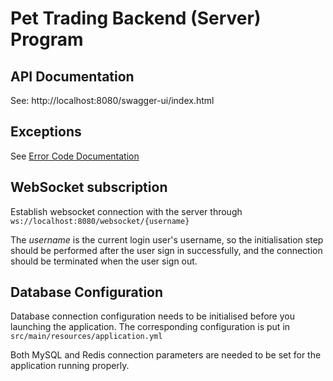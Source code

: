 # Pet Trading Backend (Server) Program

## API Documentation

See: http://localhost:8080/swagger-ui/index.html

## Exceptions

See [Error Code Documentation](Error%20Code.md)

## WebSocket subscription

Establish websocket connection with the server through `ws://localhost:8080/websocket/{username}`

The _username_ is the current login user's username, so the initialisation step should be performed after the user sign
in successfully, and the connection should be terminated when the user sign out.

## Database Configuration

Database connection configuration needs to be initialised before you launching the application. The corresponding
configuration is put in `src/main/resources/application.yml`

Both MySQL and Redis connection parameters are needed to be set for the application running properly.